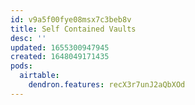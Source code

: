 ```yaml
---
id: v9a5f00fye08msx7c3beb8v
title: Self Contained Vaults
desc: ''
updated: 1655300947945
created: 1648049171435
pods:
  airtable:
    dendron.features: recX3r7unJ2aQbXOd
---
```



